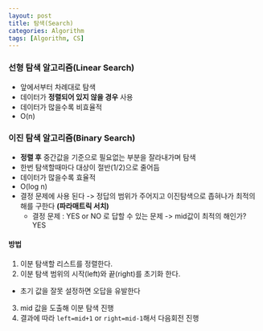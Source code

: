 ```yaml
---
layout: post
title: 탐색(Search)
categories: Algorithm
tags: [Algorithm, CS]
---
```


### 선형 탐색 알고리즘(Linear Search) 
- 앞에서부터 차례대로 탐색
- 데이터가 **정렬되어 있지 않을 경우** 사용
- 데이터가 많을수록 비효율적
- O(n)

### 이진 탐색 알고리즘(Binary Search) 
- **정렬 후** 중간값을 기준으로 필요없는 부분을 잘라내가며 탐색
- 한번 탐색할때마다 대상이 절반(1/2)으로 줄어듬
- 데이터가 많을수록 효율적
- O(log n)
- 결정 문제에 사용 된다 -> 정답의 범위가 주어지고 이진탐색으로 좁혀나가 최적의 해를 구한다 **(파라매트릭 서치)**
  - 결정 문제 : YES or NO 로 답할 수 있는 문제 -> mid값이 최적의 해인가? YES

#### 방법
1. 이분 탐색할 리스트를 정렬한다.
2. 이분 탐색 범위의 시작(left)와 끝(right)를 초기화 한다.
  - 초기 값을 잘못 설정하면 오답을 유발한다
3. mid 값을 도출해 이분 탐색 진행
4. 결과에 따라 `left=mid+1` or `right=mid-1`해서 다음회전 진행  